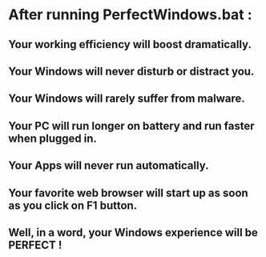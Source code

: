 # After running PerfectWindows.bat :

## Your working efficiency will boost dramatically.
## Your Windows will never disturb or distract you.
## Your Windows will rarely suffer from malware.
## Your PC will run longer on battery and run faster when plugged in.
## Your Apps will never run automatically.
## Your favorite web browser will start up as soon as you click on F1 button.
## Well, in a word, your Windows experience will be PERFECT !
